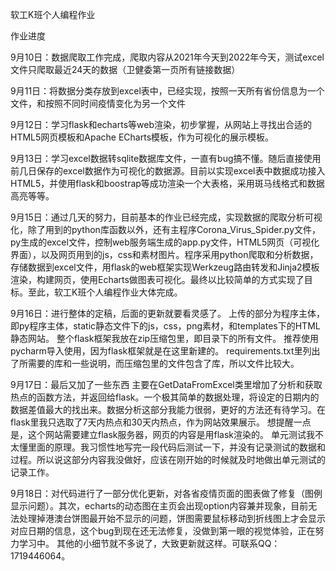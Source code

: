 软工K班个人编程作业

作业进度

9月10日：数据爬取工作完成，爬取内容从2021年今天到2022年今天，测试excel文件只爬取最近24天的数据（卫健委第一页所有链接数据）

9月11日：将数据分类存放到excel表中，已经实现，按照一天所有省份信息为一个文件，和按照不同时间疫情变化为另一个文件

9月12日：学习flask和echarts等web渲染，初步掌握，从网站上寻找出合适的HTML5网页模板和Apache ECharts模板，作为可视化的展示模板。

9月13日：学习excel数据转sqlite数据库文件，一直有bug搞不懂。随后直接使用前几日保存的excel数据作为可视化的数据源。目前以实现excel表中数据成功接入HTML5，并使用flask和boostrap等成功渲染一个大表格，采用斑马线格式和数据高亮等等。 

9月15日：通过几天的努力，目前基本的作业已经完成，实现数据的爬取分析可视化，除了用到的python库函数以外，还有主程序Corona_Virus_Spider.py文件，py生成的excel文件，控制web服务端生成的app.py文件，HTML5网页（可视化界面），以及网页用到的js，css和素材图片。程序采用python爬取和分析数据，存储数据到excel文件，用flask的web框架实现Werkzeug路由转发和Jinja2模板渲染，构建网页，使用Echarts做图表可视化。最终以比较简单的方式实现了目标。至此，软工K班个人编程作业大体完成。

9月16日：进行整体的定稿，后面的更新就要看灵感了。
上传的部分为程序主体，即py程序主体，static静态文件下的js，css，png素材，和templates下的HTML静态网站。
整个flask框架我放在zip压缩包里，即目录下的所有文件。
推荐使用pycharm导入使用，因为flask框架就是在这里新建的。
requirements.txt里列出了所需要的库和一些说明，而压缩包里的文件包含了库，所以文件比较大。

9月17日：最后又加了一些东西
主要在GetDataFromExcel类里增加了分析和获取热点的函数方法，并返回给flask。一个极其简单的数据处理，将设定的日期内的数据差值最大的找出来。数据分析这部分我能力很弱，更好的方法还有待学习。在flask里我只选取了7天内热点和30天内热点，作为网站效果展示。
想提醒一点是，这个网站需要建立flask服务器，网页的内容是用flask渲染的。
单元测试我不太懂里面的原理。我习惯性地写完一段代码后测试一下，并没有记录测试的数据和过程。所以说这部分内容我没做好，应该在刚开始的时候就及时地做出单元测试的记录工作。

9月18日：对代码进行了一部分优化更新，对各省疫情页面的图表做了修复（图例显示问题）。其次，echarts的动态图在主页会出现option内容兼并现象，目前无法处理掉港澳台饼图最开始不显示的问题，饼图需要鼠标移动到折线图上才会显示对应日期的信息，这个bug到现在还无法修复，没做到第一眼的视觉体验，正在努力学习中。
其他的小细节就不多说了，大致更新就这样。可联系QQ：1719446064。
